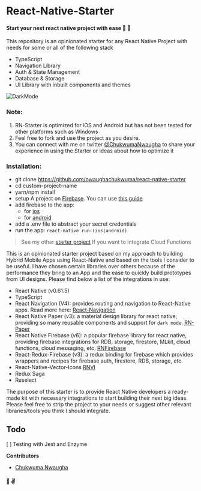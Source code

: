 # React-Native-Starter
#### Start your next react native project with ease 🎉 💪

This repository is an opinionated starter for any React Native Project with needs for some or all of the following stack
- TypeScript
- Navigation Library
- Auth & State Management
- Database & Storage
- UI Library with inbuilt components and themes

![DarkMode](https://dl.dropbox.com/s/xtsj652vvlb0go3/mixed.png?dl=0=250x250)

### Note: 
1. RN-Starter is optimized for iOS and Android but has not been tested for other platforms such as Windows
2. Feel free to fork and use the project as you desire.
3. You can connect with me on twitter [@ChukwumaNwaugha](https://twitter.com/ChukwumaNwaugha) to share your experience in using the Starter or ideas about how to optimize it

### Installation:
- git clone https://github.com/nwaughachukwuma/react-native-starter <custom-project-name>
- cd custom-project-name
- yarn/npm install
- setup A project on [Firebase](https://firebase.google.com/?gclid=CjwKCAiApOvwBRBUEiwAcZGdGA8gxr9zjboPhMhZJ_3u7urjhBFygGULUVsxNasFqE8_vLSuVDPA6xoCURIQAvD_BwE). You can use [this guide](https://invertase.io/oss/react-native-firebase/quick-start/create-firebase-project) 
- add firebase to the app: 
  - for [ios](https://invertase.io/oss/react-native-firebase/quick-start/ios-firebase-credentials)
  - for [android](https://invertase.io/oss/react-native-firebase/quick-start/android-firebase-credentials)
- add a .env file to abstract your secret credentials
- run the app: `react-native run-(ios|android)`


> See my other [starter project](https://github.com/nwaughachukwuma/eventsmag#installation) If you want to integrate Cloud Functions

This is an opinionated starter project based on my approach to building Hybrid Mobile Apps using React-Native and based on the tools I consider to be useful. I have chosen certain libraries over others because of the performance they bring to an App and the ease to quickly build prototypes from UI designs. Please find below a list of the integrations in use:

- React Native (v0.61.5)
- TypeScript
- React Navigation (V4): provides routing and navigation to React-Native apps. Read more here: [React-Navigation](https://reactnavigation.org)
- React Native Paper (v3): a material design library for react native, providing so many reusable components and support for `dark mode`. [RN-Paper](https://github.com/callstack/react-native-paper)
- React Native Firebase (v6): a popular firebase library for react native, providing firebase integrations for RDB, storage, firestore, MLkit, cloud functions, cloud messaging, etc. [RNFirebase](https://github.com/invertase/react-native-firebase)
- React-Redux-Firebase (v3): a redux binding for firebase which provides wrappers and recipes for firebase auth, firestore, RDB, storage, etc.
- React-Native-Vector-Icons [RNVI](https://github.com/oblador/react-native-vector-icons)
- Redux Saga
- Reselect

The purpose of this starter is to provide React Native developers a ready-made kit with necessary integrations to start building their next big ideas. Please feel free to strip the project to your needs or suggest other relevant libraries/tools you think I should integrate.

## Todo
[ ] Testing with Jest and Enzyme


**Contributors**
- [Chukwuma Nwaugha](https://github.com/nwaughachukwuma)

#### 👏 ✌️

